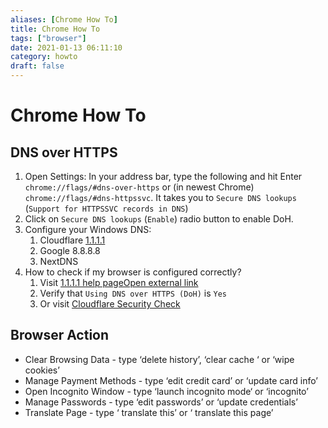 ```yaml
---
aliases: [Chrome How To]
title: Chrome How To
tags: ["browser"]
date: 2021-01-13 06:11:10
category: howto
draft: false
---
```


# Chrome How To

## DNS over HTTPS

1. Open Settings: In your address bar, type the following and hit Enter `chrome://flags/#dns-over-https` or (in newest Chrome) `chrome://flags/#dns-httpssvc`. It takes you to `Secure DNS lookups` (`Support for HTTPSSVC records in DNS`)
2. Click on `Secure DNS lookups` (`Enable`) radio button to enable DoH.
3. Configure your Windows DNS:
    1. Cloudflare [1.1.1.1](https://1.1.1.1/dns/#setup-instructions)
    2. Google 8.8.8.8
    3. NextDNS
4. How to check if my browser is configured correctly?
    1. Visit [1.1.1.1 help pageOpen external link](https://1.1.1.1/help)
    2. Verify that `Using DNS over HTTPS (DoH)` is `Yes`
    3. Or visit [Cloudflare Security Check](https://www.cloudflare.com/ssl/encrypted-sni/)

## Browser Action

- Clear Browsing Data - type ‘delete history’, ‘clear cache ‘ or ‘wipe cookies’
- Manage Payment Methods - type ‘edit credit card’ or ‘update card info’
- Open Incognito Window - type ‘launch incognito mode‘ or ‘incognito’
- Manage Passwords - type ‘edit passwords’ or ‘update credentials’
- Translate Page - type ‘ translate this’ or ‘ translate this page’
